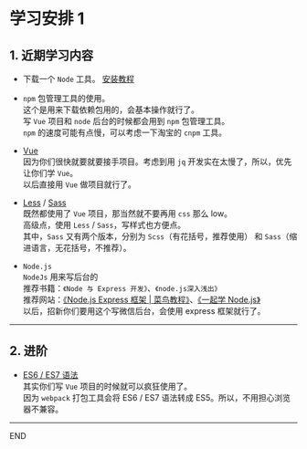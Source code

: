 # 学习安排 1

## 1. 近期学习内容
- 下载一个 `Node` 工具。
[安装教程](http://www.runoob.com/nodejs/nodejs-install-setup.html)

- `npm` 包管理工具的使用。  
这个是用来下载依赖包用的，会基本操作就行了。  
写 `Vue` 项目和 `node` 后台的时候都会用到 `npm` 包管理工具。  
`npm` 的速度可能有点慢，可以考虑一下淘宝的 `cnpm` 工具。

- [Vue](https://cn.vuejs.org/v2/guide/)  
因为你们很快就要就要接手项目。考虑到用 `jq` 开发实在太慢了，所以，优先让你们学 `Vue`。  
以后直接用 `Vue` 做项目就行了。

- [Less](http://lesscss.cn/) / [Sass](https://www.sass.hk/)  
既然都使用了 `Vue` 项目，那当然就不要再用 `css` 那么 low。  
高级点，使用 `Less` / `Sass`，写样式也方便点。  
其中，`Sass` 又有两个版本，分别为 `Scss`（有花括号，推荐使用） 和 `Sass`（缩进语言，无花括号，不推荐）。

- `Node.js`   
`NodeJs` 用来写后台的  
推荐书籍：`《Node 与 Express 开发》`、`《node.js深入浅出》`   
推荐网站：[《Node.js Express 框架 | 菜鸟教程》](http://www.runoob.com/nodejs/nodejs-express-framework.html)、[《一起学 Node.js》](https://github.com/nswbmw/N-blog)  
以后，招新你们要用这个写微信后台，会使用 express 框架就行了。


***


## 2. 进阶
- [ES6 / ES7 语法](http://es6.ruanyifeng.com/)  
其实你们写 `Vue` 项目的时候就可以疯狂使用了。  
因为 `webpack` 打包工具会将 ES6 / ES7 语法转成 ES5。所以，不用担心浏览器不兼容。


***

END
